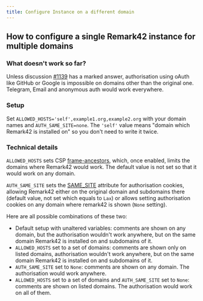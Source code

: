 ```yaml
---
title: Configure Instance on a different domain
---
```


## How to configure a single Remark42 instance for multiple domains

### What doesn't work so far?

Unless discussion [#1139](https://github.com/umputun/remark42/discussions/1139) has a marked answer, authorisation using oAuth like GitHub or Google is impossible on domains other than the original one. Telegram, Email and anonymous auth would work everywhere.

### Setup

Set `ALLOWED_HOSTS='self',example1.org,example2.org` with your domain names and `AUTH_SAME_SITE=none`. The `'self'` value means "domain which Remark42 is installed on" so you don't need to write it twice.

### Technical details

`ALLOWED_HOSTS` sets CSP [frame-ancestors](https://developer.mozilla.org/en-US/docs/Web/HTTP/Headers/Content-Security-Policy/frame-ancestors), which, once enabled, limits the domains where Remark42 would work. The default value is not set so that it would work on any domain.

`AUTH_SAME_SITE` sets the [SAME_SITE](https://developer.mozilla.org/en-US/docs/Web/HTTP/Headers/Set-Cookie/SameSite) attribute for authorisation cookies, allowing Remark42 either on the original domain and subdomains there (default value, not set which equals to `Lax`) or allows setting authorisation cookies on any domain where remark42 is shown (`None` setting).

Here are all possible combinations of these two:

- Default setup with unaltered variables: comments are shown on any domain, but the authorisation wouldn't work anywhere, but on the same domain Remark42 is installed on and subdomains of it.
- `ALLOWED_HOSTS` set to a set of domains: comments are shown only on listed domains, authorisation wouldn't work anywhere, but on the same domain Remark42 is installed on and subdomains of it.
- `AUTH_SAME_SITE` set to `None`: comments are shown on any domain. The authorisation would work anywhere.
- `ALLOWED_HOSTS` set to a set of domains and `AUTH_SAME_SITE` set to `None`: comments are shown on listed domains. The authorisation would work on all of them.
